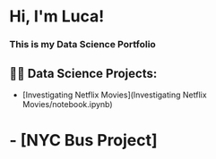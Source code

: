# Hi, I'm Luca!
### This is my Data Science Portfolio
## 👨‍💻 Data Science Projects:
- [Investigating Netflix Movies](Investigating Netflix Movies/notebook.ipynb)
# - [NYC Bus Project]




